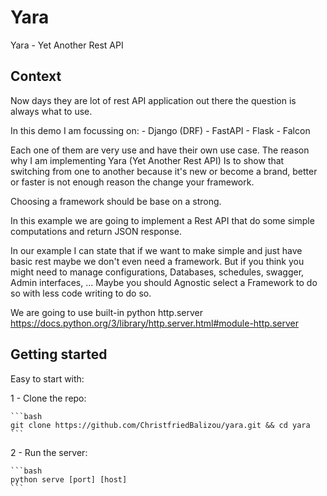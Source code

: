 # Yara
Yara - Yet Another Rest API


## Context

Now days they are lot of rest API application out there
the question is always what to use.

In this demo I am focussing on:
    - Django (DRF)
    - FastAPI
    - Flask
    - Falcon

Each one of them are very use and have their own use case. 
The reason why I am implementing Yara (Yet Another Rest API)
Is to show that switching from one to another because it's new
or become a brand, better or faster is not enough reason the change 
your framework.

Choosing a framework should be base on a strong.

In this example we are going to implement a Rest API
that do some simple computations and return JSON response.

In our example I can state that if we want to make simple
and just have basic rest maybe we don't even need a framework.
But if you think you might need to manage configurations, 
Databases, schedules, swagger, Admin interfaces, ... Maybe you should
Agnostic select a Framework to do so with less code writing to do
so.


We are going to use built-in python http.server
https://docs.python.org/3/library/http.server.html#module-http.server

## Getting started

Easy to start with:

1 - Clone the repo:

    ```bash
    git clone https://github.com/ChristfriedBalizou/yara.git && cd yara
    ```

2 - Run the server:
     
    ```bash
    python serve [port] [host]
    ```
